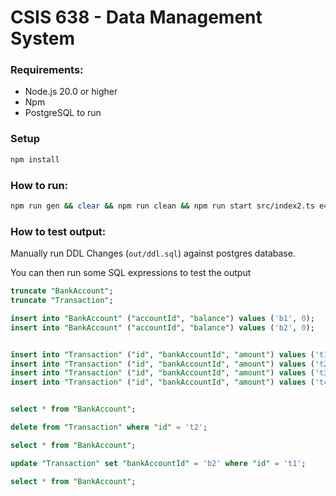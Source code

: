 # CSIS 638 - Data Management System

### Requirements:
- Node.js 20.0 or higher
- Npm
- PostgreSQL to run 

### Setup

```sh
npm install
```

### How to run:

```sh
npm run gen && clear && npm run clean && npm run start src/index2.ts e4.dml 6
```

### How to test output:

Manually run DDL Changes (`out/ddl.sql`) against postgres database.

You can then run some SQL expressions to test the output
```sql
truncate "BankAccount";
truncate "Transaction";

insert into "BankAccount" ("accountId", "balance") values ('b1', 0);
insert into "BankAccount" ("accountId", "balance") values ('b2', 0);


insert into "Transaction" ("id", "bankAccountId", "amount") values ('t1', 'b1', 1);
insert into "Transaction" ("id", "bankAccountId", "amount") values ('t2', 'b1', 2);
insert into "Transaction" ("id", "bankAccountId", "amount") values ('t3', 'b1', 3);
insert into "Transaction" ("id", "bankAccountId", "amount") values ('t4', 'b2', 7);


select * from "BankAccount";

delete from "Transaction" where "id" = 't2';

select * from "BankAccount";

update "Transaction" set "bankAccountId" = 'b2' where "id" = 't1';

select * from "BankAccount";
```
